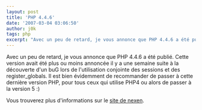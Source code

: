 ```yaml
---
layout: post
title: 'PHP 4.4.6'
date: '2007-03-04 03:06:50'
author: j0k
tags: php
excerpt: "Avec un peu de retard, je vous annonce que PHP 4.4.6 a été publié.     \nCette version avait été plus ou moins annoncée il y a une semaine suite à la découverte d'un buG lors de l'utilisation conjointe des sessions et des register_globals.   Il est bien évidemment de recommander de passer à cette dernière version PHP, pour tous ceux qui utilise PHP4 ou      …"
---
```


Avec un peu de retard, je vous annonce que PHP 4.4.6 a été publié.
Cette version avait été plus ou moins annoncée il y a une semaine suite à la découverte d'un buG lors de l'utilisation conjointe des sessions et des register_globals.   Il est bien évidemment de recommander de passer à cette dernière version PHP, pour tous ceux qui utilise PHP4 ou alors de passer à la version 5 :)

Vous trouverez plus d'informations sur le [site de nexen](http://www.nexen.net/actualites/php/16611-php_4.4.6_est_publiee.php).
